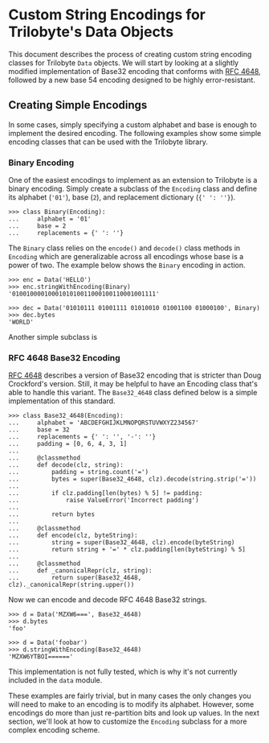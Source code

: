 Custom String Encodings for Trilobyte's Data Objects
====================================================

This document describes the process of creating custom string encoding classes
for Trilobyte `Data` objects. We will start by looking at a slightly modified
implementation of Base32 encoding that conforms with [RFC 4648](http://tools.ietf.org/html/rfc4648), followed
by a new base 54 encoding designed to be highly error-resistant.


Creating Simple Encodings
-------------------------

In some cases, simply specifying a custom alphabet and base is enough to
implement the desired encoding. The following examples show some simple
encoding classes that can be used with the Trilobyte library.

### Binary Encoding

One of the easiest encodings to implement as an extension to Trilobyte is a
binary encoding. Simply create a subclass of the `Encoding` class and define
its alphabet (`'01'`), base (`2`), and replacement dictionary (`{' ': ''}`).

	>>> class Binary(Encoding):
	...     alphabet = '01'
	...     base = 2
	...     replacements = {' ': ''}

The `Binary` class relies on the `encode()` and `decode()` class methods in
`Encoding` which are generalizable across all encodings whose base is a power
of two. The example below shows the `Binary` encoding in action.

	>>> enc = Data('HELLO')
	>>> enc.stringWithEncoding(Binary)
	'0100100001000101010011000100110001001111'
	
	>>> dec = Data('01010111 01001111 01010010 01001100 01000100', Binary)
	>>> dec.bytes
	'WORLD'

Another simple subclass is 

### RFC 4648 Base32 Encoding

[RFC 4648](http://tools.ietf.org/html/rfc4648) describes a version of Base32 encoding that is stricter than
Doug Crockford's version. Still, it may be helpful to have an Encoding class
that's able to handle this variant. The `Base32_4648` class defined below is a
simple implementation of this standard.

	>>> class Base32_4648(Encoding):
	...     alphabet = 'ABCDEFGHIJKLMNOPQRSTUVWXYZ234567'
	...     base = 32
	...     replacements = {' ': '', '-': ''}
	...     padding = [0, 6, 4, 3, 1]
	...     
	...     @classmethod
	...     def decode(clz, string):
	...         padding = string.count('=')
	...         bytes = super(Base32_4648, clz).decode(string.strip('='))
	...         
	...         if clz.padding[len(bytes) % 5] != padding:
	...             raise ValueError('Incorrect padding')
	...         
	...         return bytes
	...     
	...     @classmethod
	...     def encode(clz, byteString):
	...         string = super(Base32_4648, clz).encode(byteString)
	...         return string + '=' * clz.padding[len(byteString) % 5]
	...     
	...     @classmethod
	...     def _canonicalRepr(clz, string):
	...         return super(Base32_4648, clz)._canonicalRepr(string.upper())

Now we can encode and decode RFC 4648 Base32 strings.

	>>> d = Data('MZXW6===', Base32_4648)
	>>> d.bytes
	'foo'
	
	>>> d = Data('foobar')
	>>> d.stringWithEncoding(Base32_4648)
	'MZXW6YTBOI======'

This implementation is not fully tested, which is why it's not currently
included in the `data` module. 

These examples are fairly trivial, but in many cases the only changes you will
need to make to an encoding is to modify its alphabet. However, some encodings
do more than just re-partition bits and look up values. In the next section,
we'll look at how to customize the `Encoding` subclass for a more complex
encoding scheme.
